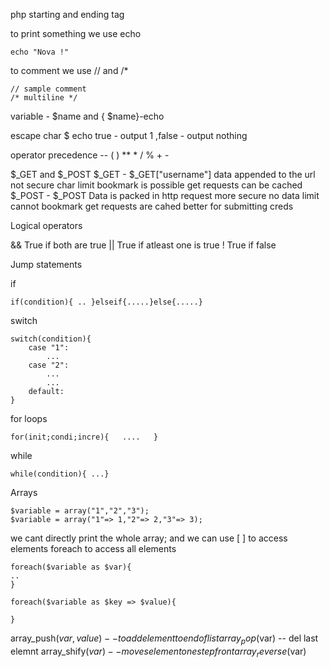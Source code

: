 
php starting and ending tag   <?php  .....      ?>


to print something we use echo 
```
echo "Nova !"
```


to comment we use // and /*
```
// sample comment    
/* multiline */
```


variable - $name  and { $name}-echo

escape char \$
echo true - output 1 ,false - output nothing

operator precedence  --  ( )    **  * / %    + -



$_GET  and $_POST
$_GET -       $_GET["username"]
			data appended to the url
			 not secure
			 char limit
			 bookmark is possible
			 get requests can be cached
$_POST -      $_POST
			 Data is packed in http request
			 more secure
			 no data limit
			 cannot bookmark
			 get requests are cahed
			 better for submitting creds




Logical operators

&&              True if both are true
||                   True if atleast one is true
!                     True if false



Jump statements

if
```
if(condition){ .. }elseif{.....}else{.....}
```


switch
```
switch(condition){
	case "1":
		...
	case "2":
		...
		...
	default:
}
```


for loops

```
for(init;condi;incre){   ....   }
```


while
```
while(condition){ ...}
```




Arrays
```
$variable = array("1","2","3");
$variable = array("1"=> 1,"2"=> 2,"3"=> 3);
```

we cant directly print the whole array; and we can use [ ] to access elements foreach to access all elements
```
foreach($variable as $var){
..
}

foreach($variable as $key => $value){

}
```

 array_push($var, value)  --   to add element to end of list
 array_pop($var) -- del last elemnt
 array_shify($var) -- moves element one step front
array_reverse($var)

